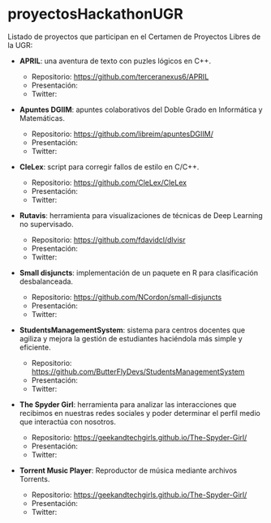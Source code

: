 # proyectosHackathonUGR

Listado de proyectos que participan en el Certamen de Proyectos Libres de la UGR:

- **APRIL**: una aventura de texto con puzles lógicos en C++.
  - Repositorio: https://github.com/terceranexus6/APRIL
  - Presentación:
  - Twitter:

- **Apuntes DGIIM**: apuntes colaborativos del Doble Grado en Informática y Matemáticas.
  - Repositorio: https://github.com/libreim/apuntesDGIIM/
  - Presentación:
  - Twitter:

- **CleLex**: script para corregir fallos de estilo en C/C++.
  - Repositorio: https://github.com/CleLex/CleLex
  - Presentación:
  - Twitter:

- **Rutavis**: herramienta para visualizaciones de técnicas de Deep Learning no supervisado.
  - Repositorio: https://github.com/fdavidcl/dlvisr
  - Presentación:
  - Twitter:

- **Small disjuncts**: implementación de un paquete en R para clasificación desbalanceada.
  - Repositorio: https://github.com/NCordon/small-disjuncts
  - Presentación:
  - Twitter:

- **StudentsManagementSystem**: sistema para centros docentes que agiliza y mejora la gestión de estudiantes haciéndola más simple y eficiente.
  - Repositorio: https://github.com/ButterFlyDevs/StudentsManagementSystem
  - Presentación:
  - Twitter:

- **The Spyder Girl**: herramienta para analizar las interacciones que recibimos en nuestras redes sociales y poder determinar el perfil medio que interactúa con nosotros.
  - Repositorio: https://geekandtechgirls.github.io/The-Spyder-Girl/
  - Presentación:
  - Twitter:

- **Torrent Music Player**: Reproductor de música mediante archivos Torrents.
  - Repositorio: https://geekandtechgirls.github.io/The-Spyder-Girl/
  - Presentación:
  - Twitter:
